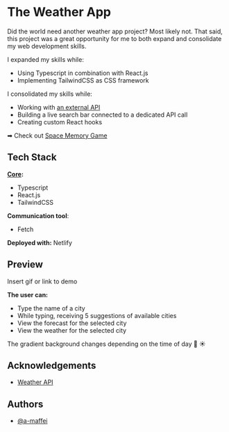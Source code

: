 # The Weather App

Did the world need another weather app project? Most likely not. That said, this project was a great opportunity for me to both expand and consolidate my web development skills.

I expanded my skills while:

- Using Typescript in combination with React.js
- Implementing TailwindCSS as CSS framework

I consolidated my skills while:

- Working with [an external API](https://openweathermap.org/api)
- Building a live search bar connected to a dedicated API call
- Creating custom React hooks

➡ Check out [Space Memory Game](https://space-memory-game.netlify.app/)

## Tech Stack

**[Core](https://github.com/a-maffei/space-memory-game):**

- Typescript
- React.js
- TailwindCSS

**Communication tool**:

- Fetch

**Deployed with:** Netlify

## Preview

Insert gif or link to demo

**The user can:**

- Type the name of a city
- While typing, receiving 5 suggestions of available cities
- View the forecast for the selected city
- View the weather for the selected city

The gradient background changes depending on the time of day 🌙 ☀️

## Acknowledgements

- [Weather API](https://openweathermap.org/api)

## Authors

- [@a-maffei](https://www.github.com/a-maffei)
